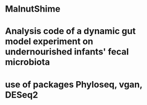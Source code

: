 # MalnutShime
# Analysis code of a dynamic gut model experiment on undernourished infants' fecal microbiota
# use of packages Phyloseq, vgan, DESeq2
